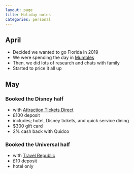 ```yaml
---
layout: page
title: Holiday notes
categories: personal
---
```


## April
- Decided we wanted to go Florida in 2019
- We were spending the day in [Mumbles](https://www.instagram.com/p/Bh4DV-whygQ/)
- Then, we did lots of research and chats with family
- Started to price it all up

## May

### Booked the Disney half
- with [Attraction Tickets Direct](https://www.attraction-tickets-direct.co.uk/)
- £100 deposit
- includes; hotel, Disney tickets, and quick service dining
- $300 gift card
- 2% cash back with Quidco

### Booked the Universal half
- with [Travel Republic](https://www.travelrepublic.co.uk/)
- £10 deposit
- hotel only
